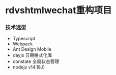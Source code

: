 # rdvshtmlwechat重构项目
### 技术选型
* Typescript
* Webpack
* Ant Design Mobile
* dayjs 日期格式化库
* constate 全局状态管理
* nodejs v14.18.0

